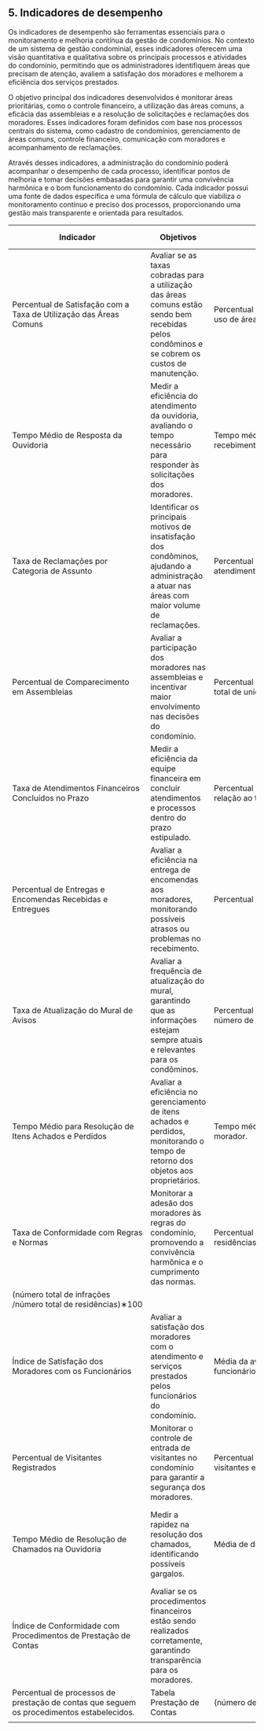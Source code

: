 ## 5. Indicadores de desempenho

Os indicadores de desempenho são ferramentas essenciais para o monitoramento e melhoria contínua da gestão de condomínios. No contexto de um sistema de gestão condominial, esses indicadores oferecem uma visão quantitativa e qualitativa sobre os principais processos e atividades do condomínio, permitindo que os administradores identifiquem áreas que precisam de atenção, avaliem a satisfação dos moradores e melhorem a eficiência dos serviços prestados.

O objetivo principal dos indicadores desenvolvidos é monitorar áreas prioritárias, como o controle financeiro, a utilização das áreas comuns, a eficácia das assembleias e a resolução de solicitações e reclamações dos moradores. Esses indicadores foram definidos com base nos processos centrais do sistema, como cadastro de condomínios, gerenciamento de áreas comuns, controle financeiro, comunicação com moradores e acompanhamento de reclamações.

Através desses indicadores, a administração do condomínio poderá acompanhar o desempenho de cada processo, identificar pontos de melhoria e tomar decisões embasadas para garantir uma convivência harmônica e o bom funcionamento do condomínio. Cada indicador possui uma fonte de dados específica e uma fórmula de cálculo que viabiliza o monitoramento contínuo e preciso dos processos, proporcionando uma gestão mais transparente e orientada para resultados.

| **Indicador** | **Objetivos** | **Descrição** | **Fonte de dados** | **Fórmula de cálculo** |
| ---           | ---           | ---           | ---             | ---             |
| Percentual de Satisfação com a Taxa de Utilização das Áreas Comuns | Avaliar se as taxas cobradas para a utilização das áreas comuns estão sendo bem recebidas pelos condôminos e se cobrem os custos de manutenção. | Percentual de feedbacks positivos sobre as taxas cobradas em relação ao uso de áreas como salão de festas, piscina, academia, etc. | Feedbacks e Reservas de Áreas Comuns | número de feedbacks positivos/número total de feedbacks)∗100 |
| Tempo Médio de Resposta da Ouvidoria | Medir a eficiência do atendimento da ouvidoria, avaliando o tempo necessário para responder às solicitações dos moradores. | Tempo médio em dias para responder um ticket de ouvidoria, desde o recebimento até o fechamento. | Tabela Ouvidoria (contendo informações de data de abertura e data de resposta). | (soma de tempo de resposta de todos os tickets/número total de tickets) |
| Taxa de Reclamações por Categoria de Assunto | Identificar os principais motivos de insatisfação dos condôminos, ajudando a administração a atuar nas áreas com maior volume de reclamações. | Percentual de reclamações por categoria, como manutenção, segurança, atendimento, etc., em relação ao total de reclamações. |  Tabela Ouvidoria ou Reclamações (com informações sobre a categoria do assunto). | (número de reclamações da categoria/número total de reclamações)∗100 |
|Percentual de Comparecimento em Assembleias| Avaliar a participação dos moradores nas assembleias e incentivar maior envolvimento nas decisões do condomínio. | Percentual de unidades que participaram das assembleias em relação ao total de unidades. | Tabelas Assembleias e Condomínios. | (número de unidades presentes na assembleia/número total de unidades)∗100 |
|  Taxa de Atendimentos Financeiros Concluídos no Prazo |  Medir a eficiência da equipe financeira em concluir atendimentos e processos dentro do prazo estipulado. |Percentual de atendimentos financeiros concluídos dentro do prazo em relação ao total de atendimentos.  | Tabela Atendimentos Financeiros (com informações sobre prazo). | (número de atendimentos concluídos no prazo/número total de atendimentos)∗100 |
| Percentual de Entregas e Encomendas Recebidas e Entregues | Avaliar a eficiência na entrega de encomendas aos moradores, monitorando possíveis atrasos ou problemas no recebimento. | Percentual de encomendas entregues aos moradores dentro do prazo. | Tabela Entregas e Encomendas. | (número de encomendas entregues no prazo/número total de encomendas)∗100 |
| Taxa de Atualização do Mural de Avisos | Avaliar a frequência de atualização do mural, garantindo que as informações estejam sempre atuais e relevantes para os condôminos. |  Percentual de atualizações realizadas no mural de avisos em relação ao número de semanas.| Tabela Mural de Avisos (contendo datas das atualizações) | (número de atualizações realizadas/número de semanas)∗100|
| Tempo Médio para Resolução de Itens Achados e Perdidos | Avaliar a eficiência no gerenciamento de itens achados e perdidos, monitorando o tempo de retorno dos objetos aos proprietários. | Tempo médio em dias entre o registro de um item e a devolução ao morador. |  Tabela Achados e Perdidos (com datas de registro e devolução). |(soma de tempo de resolução de todos os itens/número total de itens) |
| Taxa de Conformidade com Regras e Normas | Monitorar a adesão dos moradores às regras do condomínio, promovendo a convivência harmônica e o cumprimento das normas. | Percentual de infrações registradas em relação ao número total de residências. | Tabelas Regras e Normas e Infrações. |  
(número total de infrações /número total de residências)∗100 |
|  Índice de Satisfação dos Moradores com os Funcionários | Avaliar a satisfação dos moradores com o atendimento e serviços prestados pelos funcionários do condomínio. | Média da avaliação de satisfação dos moradores em relação aos funcionários. | Tabelas Funcionários e Feedbacks (com notas de avaliação dos moradores). | soma das notas de satisfação/número total de avaliações |
| Percentual de Visitantes Registrados | Monitorar o controle de entrada de visitantes no condomínio para garantir a segurança dos moradores. | Percentual de visitantes registrados em relação ao número total de visitantes esperados. | Tabelas Visitantes e Apartamentos. | (número de visitantes registrados/número total de visitantes esperados)∗1 |
| Tempo Médio de Resolução de Chamados na Ouvidoria | Medir a rapidez na resolução dos chamados, identificando possíveis gargalos. | Média de dias para resolução de chamados de ouvidoria. | Tabela Ouvidoria (com data de abertura e data de fechamento dos chamados). | (soma do tempo de resolução de todos os chamados/número total de chamados) |
| Índice de Conformidade com Procedimentos de Prestação de Contas |  Avaliar se os procedimentos financeiros estão sendo realizados corretamente, garantindo transparência para os moradores.
 | Percentual de processos de prestação de contas que seguem os procedimentos estabelecidos. | Tabela Prestação de Contas | (número de procedimentos corretos/número total de procedimentos)∗100 |
|  |  |  |  |  |





